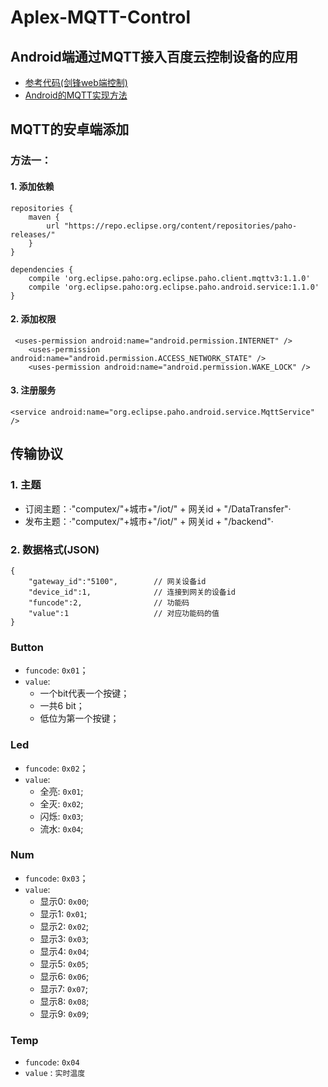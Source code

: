 # Aplex-MQTT-Control
## Android端通过MQTT接入百度云控制设备的应用

* [参考代码(剑锋web端控制)](https://github.com/ZengjfOS/ComputeX/blob/master/README.md)  
* [Android的MQTT实现方法](https://blog.csdn.net/qq_17250009/article/details/52774472)


## MQTT的安卓端添加
### 方法一：
#### 1. 添加依赖
```
repositories {
    maven {
        url "https://repo.eclipse.org/content/repositories/paho-releases/"
    }
}

dependencies {
    compile 'org.eclipse.paho:org.eclipse.paho.client.mqttv3:1.1.0'
    compile 'org.eclipse.paho:org.eclipse.paho.android.service:1.1.0'
}
```

#### 2. 添加权限
```
 <uses-permission android:name="android.permission.INTERNET" />
    <uses-permission android:name="android.permission.ACCESS_NETWORK_STATE" />
    <uses-permission android:name="android.permission.WAKE_LOCK" />
```

#### 3. 注册服务
```
<service android:name="org.eclipse.paho.android.service.MqttService" />
```
  
## 传输协议
### 1. 主题
* 订阅主题：·"computex/"+城市+"/iot/" + 网关id + "/DataTransfer"·
* 发布主题：·"computex/"+城市+"/iot/" + 网关id + "/backend"·

### 2. 数据格式(JSON)
```
{
    "gateway_id":"5100",        // 网关设备id
    "device_id":1,              // 连接到网关的设备id
    "funcode":2,                // 功能码
    "value":1                   // 对应功能码的值
}
```

### Button

* `funcode`: `0x01`；
* `value`: 
  * 一个bit代表一个按键；
  * 一共6 bit；
  * 低位为第一个按键；

### Led

* `funcode`: `0x02`；
* `value`:
  * 全亮: `0x01`;
  * 全灭: `0x02`;
  * 闪烁: `0x03`;
  * 流水: `0x04`;

### Num

* `funcode`: `0x03`；
* `value`:
  * 显示0: `0x00`;
  * 显示1: `0x01`;
  * 显示2: `0x02`;
  * 显示3: `0x03`;
  * 显示4: `0x04`;
  * 显示5: `0x05`;
  * 显示6: `0x06`;
  * 显示7: `0x07`;
  * 显示8: `0x08`;
  * 显示9: `0x09`;

### Temp
* `funcode`: `0x04`
* `value` : `实时温度`

